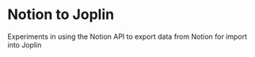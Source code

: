 # Notion to Joplin

Experiments in using the Notion API to export data from Notion for import into Joplin
